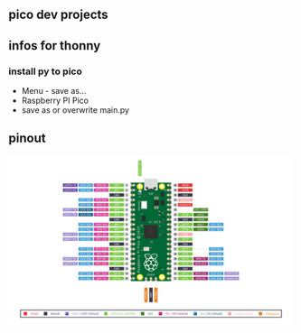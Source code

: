 ## pico dev projects

## infos for thonny
### install py to pico
- Menu - save as...
- Raspberry PI Pico
- save as or overwrite main.py

## pinout

![picoPinout](Pico-R3-SDK11-Pinout.svg)
